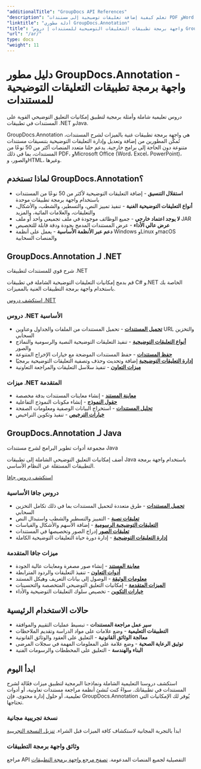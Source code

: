 ```yaml
---
"additionalTitle": "GroupDocs API References"
"description": "تعلم كيفية إضافة تعليقات توضيحية إلى مستندات PDF وWord وExcel وPowerPoint في تطبيقات .NET وJava. دروس تعليمية خطوة بخطوة حول ترميز النصوص والتعليقات والأشكال وميزات التعاون."
"linktitle": "أدلة مطوري GroupDocs.Annotation"
"title": "واجهة برمجة تطبيقات التعليقات التوضيحية للمستندات | دروس GroupDocs.Annotation وأمثلة SDK"
"url": "/ar/"
type: docs
"weight": 11
---
```


# دليل مطور GroupDocs.Annotation - واجهة برمجة تطبيقات التعليقات التوضيحية للمستندات

دروس تعليمية شاملة وأمثلة برمجية لتطبيق إمكانيات التعليق التوضيحي القوية على المستندات في تطبيقات .NET وJava.

GroupDocs.Annotation هي واجهة برمجة تطبيقات غنية بالميزات لشرح المستندات، تُمكّن المطورين من إضافة وتعديل وإدارة التعليقات التوضيحية بتنسيقات مستندات متنوعة دون الحاجة إلى برامج خارجية. يدعم حلنا متعدد المنصات أكثر من 50 نوعًا من المستندات، بما في ذلك PDF، وMicrosoft Office (Word، Excel، PowerPoint)، والصور، وHTML، وغيرها.

## لماذا تستخدم GroupDocs.Annotation؟

- **استقلال التنسيق** - إضافة التعليقات التوضيحية لأكثر من 50 نوعًا من المستندات باستخدام واجهة برمجة تطبيقات موحدة
- **أنواع التعليقات التوضيحية الغنية** - تنفيذ تمييز النص، والتسطير، والشطب، والأشكال، والتعليقات، والعلامات المائية، والمزيد
- **لا يوجد اعتماد خارجي** - جميع الوظائف موجودة في ملف تجميعي واحد أو ملف JAR
- **عرض عالي الأداء** - عرض المستندات المدمج بجودة ودقة قابلة للتخصيص
- **دعم عبر الأنظمة الأساسية** - يعمل على أنظمة Windows وLinux وmacOS والمنصات السحابية

## GroupDocs.Annotation لـ .NET

شرح قوي للمستندات لتطبيقات .NET

قم بدمج إمكانيات التعليقات التوضيحية الشاملة في تطبيقات C# و.NET الخاصة بك باستخدام واجهة برمجة التطبيقات الغنية بالمميزات.

[استكشف دروس .NET](./net/)

### دروس .NET الأساسية

- [**تحميل المستندات**](./net/document-loading) - تحميل المستندات من الملفات والجداول وعناوين URL والتخزين السحابي
- [**أنواع التعليقات التوضيحية**](./net/text-annotations) - تنفيذ التعليقات التوضيحية النصية والرسومية والنماذج والصور
- [**حفظ المستندات**](./net/document-saving) - حفظ المستندات الموضحة مع خيارات الإخراج المتنوعة
- [**إدارة التعليقات التوضيحية**](./net/annotation-management) إضافة وتحديث وحذف وتصفية التعليقات التوضيحية برمجيًا
- [**ميزات التعاون**](./net/reply-management) - تنفيذ سلاسل التعليقات والمراجعة التعاونية

### ميزات .NET المتقدمة

- [**معاينة المستند**](./net/document-preview) - إنشاء معاينات المستندات بدقة مخصصة
- [**حقول النموذج**](./net/form-field-annotations) - إنشاء مكونات النموذج التفاعلية
- [**تحليل المستندات**](./net/document-information) - استخراج البيانات الوصفية ومعلومات الصفحة
- [**خيارات الترخيص**](./net/licensing-and-configuration) - تنفيذ وتكوين التراخيص

## GroupDocs.Annotation لـ Java

مجموعة أدوات تطوير البرامج لشرح مستندات Java

أضف إمكانيات التعليق التوضيحي الشاملة إلى تطبيقات Java باستخدام واجهة برمجة التطبيقات المستقلة عن النظام الأساسي.

[استكشف دروس جافا](./java/)

### دروس جافا الأساسية

- [**تحميل المستندات**](./java/document-loading) - طرق متعددة لتحميل المستندات بما في ذلك تكامل التخزين السحابي
- [**تعليقات نصية**](./java/text-annotations) - التمييز والتسطير والشطب واستبدال النص
- [**التعليقات التوضيحية الرسومية**](./java/graphical-annotations) - إضافة الأسهم والأشكال والقياسات
- [**تعليقات الصور**](./java/image-annotations) إدراج الصور وتخصيصها في المستندات  
- [**إدارة التعليقات التوضيحية**](./java/annotation-management) - إدارة دورة حياة التعليقات التوضيحية الكاملة

### ميزات جافا المتقدمة

- [**معاينة المستند**](./java/document-preview) - إنشاء صور مصغرة ومعاينات عالية الجودة
- [**أدوات التعاون**](./java/reply-management) - تنفيذ التعليقات والردود المترابطة
- [**معلومات الوثيقة**](./java/document-information) - الوصول إلى بيانات التعريف وهيكل المستند
- [**الميزات المتقدمة**](./java/advanced-features) - إمكانيات التعليق التوضيحي المتخصصة والتحسينات
- [**خيارات التكوين**](./java/licensing-and-configuration) - تخصيص سلوك التعليقات التوضيحية والأداء

## حالات الاستخدام الرئيسية

- **سير عمل مراجعة المستندات** - تبسيط عمليات التقييم والموافقة
- **التطبيقات التعليمية** - وضع علامات على مواد الدراسة وتقديم الملاحظات
- **معالجة الوثائق القانونية** - التعليق على العقود والوثائق القانونية
- **توثيق الرعاية الصحية** - وضع علامة على المعلومات المهمة في سجلات المرضى
- **البناء والهندسة** - التعليق على المخططات والرسومات الفنية

## ابدأ اليوم

استكشف دروسنا التعليمية الشاملة ونماذجنا البرمجية لتطبيق ميزات فعّالة لشرح المستندات في تطبيقاتك. سواءً كنت تُنشئ أنظمة مراجعة مستندات تعاونية، أو أدوات تعليمية، أو حلول إدارة محتوى، فإن GroupDocs.Annotation يُوفر لك الإمكانيات التي تحتاجها.

### نسخة تجريبية مجانية
ابدأ بالتجربة المجانية لاستكشاف كافة الميزات قبل الشراء.
[تنزيل النسخة التجريبية](https://releases.groupdocs.com/annotation/)

### وثائق واجهة برمجة التطبيقات
مراجع API التفصيلية لجميع المنصات المدعومة.
[تصفح مرجع واجهة برمجة التطبيقات](https://reference.groupdocs.com/annotation/)